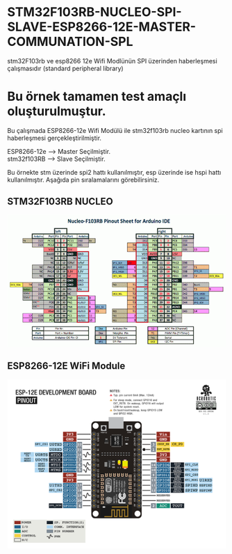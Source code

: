 # STM32F103RB-NUCLEO-SPI-SLAVE-ESP8266-12E-MASTER-COMMUNATION-SPL
stm32F103rb ve esp8266 12e Wifi Modlünün SPI üzerinden haberleşmesi çalışmasıdır (standard peripheral library)

# Bu örnek tamamen test amaçlı oluşturulmuştur.

Bu çalışmada ESP8266-12e Wifi Modülü ile stm32f103rb nucleo kartının spi haberleşmesi gerçekleştirilmiştir. 

ESP8266-12e --> Master Seçilmiştir.<br>
stm32f103RB --> Slave Seçilmiştir. <br>

Bu örnekte stm üzerinde spi2 hattı kullanılmıştır, esp üzerinde ise hspi hattı kullanılmıştır. Aşağıda pin sıralamalarını görebilirsiniz.

## STM32F103RB NUCLEO

![Screen Shot](https://github.com/zafersn/STM32F103RB-NUCLEO-SPI-SLAVE-ESP8266-12E-MASTER-COMMUNATION-SPL/blob/master/image/cyfnl9cezh8k0buaz.gif)<br>

## ESP8266-12E WiFi Module

![Screen Shot](https://github.com/zafersn/STM32F103RB-NUCLEO-SPI-SLAVE-ESP8266-12E-MASTER-COMMUNATION-SPL/blob/master/image/esp8266_devkit_horizontal-01.png)<br>
